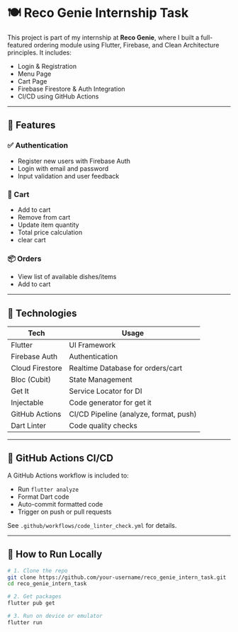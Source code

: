 # 🍽️ Reco Genie Internship Task

This project is part of my internship at **Reco Genie**, where I built a full-featured ordering module using Flutter, Firebase, and Clean Architecture principles. It includes:

- Login & Registration
- Menu Page
- Cart Page
- Firebase Firestore & Auth Integration
- CI/CD using GitHub Actions

---

## 🚀 Features

### ✅ Authentication
- Register new users with Firebase Auth
- Login with email and password
- Input validation and user feedback

### 🛒 Cart
- Add to cart
- Remove from cart
- Update item quantity
- Total price calculation
- clear cart

### 📦 Orders
- View list of available dishes/items
- Add to cart 

---

## 🔌 Technologies

| Tech               | Usage                             |
|--------------------|------------------------------------|
| Flutter            | UI Framework                      |
| Firebase Auth      | Authentication                    |
| Cloud Firestore    | Realtime Database for orders/cart |
| Bloc (Cubit)       | State Management                  |
| Get It             | Service Locator for DI            |
| Injectable         | Code generator for get it         |
| GitHub Actions     | CI/CD Pipeline (analyze, format, push) |
| Dart Linter        | Code quality checks               |

---

## 🧪 GitHub Actions CI/CD

A GitHub Actions workflow is included to:
- Run `flutter analyze`
- Format Dart code
- Auto-commit formatted code
- Trigger on push or pull requests

See `.github/workflows/code_linter_check.yml` for details.

---

## 🔧 How to Run Locally

```bash
# 1. Clone the repo
git clone https://github.com/your-username/reco_genie_intern_task.git
cd reco_genie_intern_task

# 2. Get packages
flutter pub get

# 3. Run on device or emulator
flutter run
